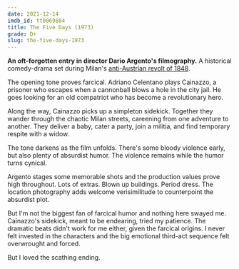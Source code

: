 ```yaml
---
date: 2021-12-14
imdb_id: tt0069884
title: The Five Days (1973)
grade: D+
slug: the-five-days-1973
---
```


**An oft-forgotten entry in director Dario Argento's filmography.** A historical comedy-drama set during Milan's <a href="https://en.wikipedia.org/wiki/Five_Days_of_Milan">anti-Austrian revolt of 1848</a>.

<!-- end -->

The opening tone proves farcical. Adriano Celentano plays Cainazzo, a prisoner who escapes when a cannonball blows a hole in the city jail. He goes looking for an old compatriot who has become a revolutionary hero.

Along the way, Cainazzo picks up a simpleton sidekick. Together they wander through the chaotic Milan streets, careening from one adventure to another. They deliver a baby, cater a party, join a militia, and find temporary respite with a widow.

The tone darkens as the film unfolds. There's some bloody violence early, but also plenty of absurdist humor. The violence remains while the humor turns cynical.

Argento stages some memorable shots and the production values prove high throughout. Lots of extras. Blown up buildings. Period dress. The location photography adds welcome verisimilitude to counterpoint the absurdist plot.

But I'm not the biggest fan of farcical humor and nothing here swayed me. Cainazzo's sidekick, meant to be endearing, tried my patience. The dramatic beats didn't work for me either, given the farcical origins. I never felt invested in the characters and the big emotional third-act sequence felt overwrought and forced.

But I loved the scathing ending.